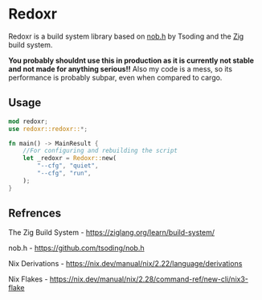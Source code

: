 # Redoxr
Redoxr is a build system library based on [nob.h](https://github.com/tsoding/nob.h) by Tsoding and the [Zig](https://ziglang.org/) build system.

**You probably shouldnt use this in production as it is currently not stable and not made for anything serious!!**
Also my code is a mess, so its performance is probably subpar, even when compared to cargo.

## Usage

```build.rs
mod redoxr;
use redoxr::redoxr::*;

fn main() -> MainResult {
    //For configuring and rebuilding the script
    let _redoxr = Redoxr::new(
        "--cfg", "quiet",
        "--cfg", "run",
    );
}

```

## Refrences

The Zig Build System - https://ziglang.org/learn/build-system/

nob.h - https://github.com/tsoding/nob.h

Nix Derivations - https://nix.dev/manual/nix/2.22/language/derivations

Nix Flakes - https://nix.dev/manual/nix/2.28/command-ref/new-cli/nix3-flake
